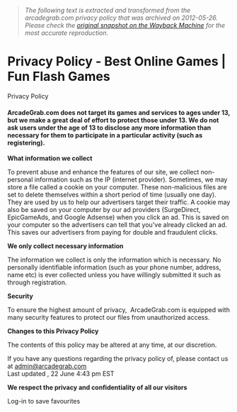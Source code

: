 > *The following text is extracted and transformed from the arcadegrab.com privacy policy that was archived on 2012-05-26. Please check the [original snapshot on the Wayback Machine](https://web.archive.org/web/20120526114832id_/http%3A//www.arcadegrab.com/page/privacy-policy) for the most accurate reproduction.*

# Privacy Policy - Best Online Games | Fun Flash Games

Privacy Policy 

#### ArcadeGrab.com does not target its games and services to ages under 13, but we make a great deal of effort to protect those under 13. We do not ask users under the age of 13 to disclose any more information than necessary for them to participate in a particular activity (such as registering).

 **What information we collect**

To prevent abuse and enhance the features of our site, we collect non-personal information such as the IP (internet provider). Sometimes, we may store a file called a cookie on your computer. These non-malicious files are set to delete themselves within a short period of time (usually one day). They are used by us to help our advertisers target their traffic. A cookie may also be saved on your computer by our ad providers (SurgeDirect, EpicGameAds, and Google Adsense) when you click an ad. This is saved on your computer so the advertisers can tell that you've already clicked an ad. This saves our advertisers from paying for double and fraudulent clicks. 

 **We only collect necessary information**

The information we collect is only the information which is necessary. No personally identifiable information (such as your phone number, address, name etc) is ever collected unless you have willingly submitted it such as through registration.

 **Security**

To ensure the highest amount of privacy,  ArcadeGrab.com is equipped with many security features to protect our files from unauthorized access.

 **Changes to this Privacy Policy**

The contents of this policy may be altered at any time, at our discretion. 

If you have any questions regarding the privacy policy of, please contact us at admin@arcadegrab.com  
Last updated , 22 June 4:43 pm EST

 **We respect the privacy and confidentiality of all our visitors**

Log-in to save favourites

  

